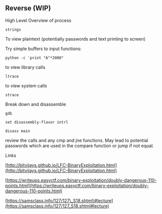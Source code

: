 ## Reverse \(WIP\)

High Level Overview of process

```
strings
```

To view plaintext \(potentially passwords and text printing to screen\)



Try simple buffers to input functions:

```
python -c 'print "A"*2000"
```

to view library calls

```
ltrace
```

to view system calls

```
strace
```

Break down and disassemble

```
gdb

set disassembly-flavor intrl

disass main
```

review the calls and any cmp and jne functions. May lead to potential passwords which are used in the compare function or jump if not equal.





Links

[http://bitvijays.github.io/LFC-BinaryExploitation.html](http://bitvijays.github.io/LFC-BinaryExploitation.html)

[https://writeups.easyctf.com/binary-exploitation/doubly-dangerous-110-points.html](https://writeups.easyctf.com/binary-exploitation/doubly-dangerous-110-points.html)

[https://samsclass.info/127/127\_S18.shtml\#lecture](https://samsclass.info/127/127_S18.shtml#lecture)

